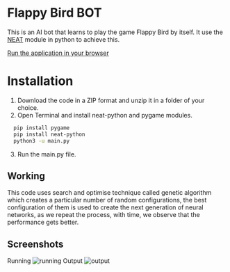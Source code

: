 # Flappy Bird BOT

This is an AI bot that learns to play the game Flappy Bird by itself. It use the [NEAT](https://neat-python.readthedocs.io/en/latest/) module in python to achieve this.

[Run the application in your browser]()

# Installation

1. Download the code in a ZIP format and unzip it in a folder of your choice.
2. Open Terminal and install neat-python and pygame modules.

```bash
  pip install pygame
  pip install neat-python
  python3 -u main.py
```

3. Run the main.py file.

## Working

This code uses search and optimise technique called genetic algorithm which creates a particular number of random configurations, the best configuration of them is used to create the next generation of neural networks, as we repeat the process, with time, we observe that the performance gets better.

## Screenshots

Running
![running]()
Output
![output]()
